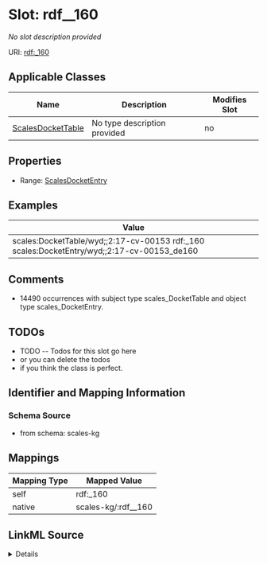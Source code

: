 

# Slot: rdf__160


_No slot description provided_





URI: [rdf:_160](http://www.w3.org/1999/02/22-rdf-syntax-ns#_160)



<!-- no inheritance hierarchy -->





## Applicable Classes

| Name | Description | Modifies Slot |
| --- | --- | --- |
| [ScalesDocketTable](../classes/ScalesDocketTable.md) | No type description provided |  no  |







## Properties

* Range: [ScalesDocketEntry](../classes/ScalesDocketEntry.md)






## Examples

| Value |
| --- |
| scales:DocketTable/wyd;;2:17-cv-00153 rdf:_160 scales:DocketEntry/wyd;;2:17-cv-00153_de160 |

## Comments

* 14490 occurrences with subject type scales_DocketTable and object type scales_DocketEntry.

## TODOs

* TODO -- Todos for this slot go here
* or you can delete the todos
* if you think the class is perfect.

## Identifier and Mapping Information







### Schema Source


* from schema: scales-kg




## Mappings

| Mapping Type | Mapped Value |
| ---  | ---  |
| self | rdf:_160 |
| native | scales-kg/:rdf__160 |




## LinkML Source

<details>
```yaml
name: rdf__160
description: No slot description provided
todos:
- TODO -- Todos for this slot go here
- or you can delete the todos
- if you think the class is perfect.
comments:
- 14490 occurrences with subject type scales_DocketTable and object type scales_DocketEntry.
examples:
- value: scales:DocketTable/wyd;;2:17-cv-00153 rdf:_160 scales:DocketEntry/wyd;;2:17-cv-00153_de160
from_schema: scales-kg
rank: 1000
slot_uri: rdf:_160
alias: rdf__160
domain_of:
- scales_DocketTable
range: scales_DocketEntry

```
</details>